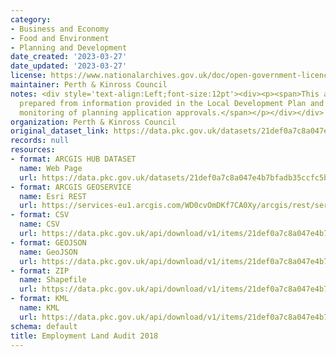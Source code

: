 ```yaml
---
category:
- Business and Economy
- Food and Environment
- Planning and Development
date_created: '2023-03-27'
date_updated: '2023-03-27'
license: https://www.nationalarchives.gov.uk/doc/open-government-licence/version/3/
maintainer: Perth & Kinross Council
notes: <div style='text-align:Left;font-size:12pt'><div><p><span>This audit has been
  prepared from information provided in the Local Development Plan and through the
  monitoring of planning application approvals.</span></p></div></div>
organization: Perth & Kinross Council
original_dataset_link: https://data.pkc.gov.uk/datasets/21def0a7c8a047e4b7bfadb35ccfc5ba_5
records: null
resources:
- format: ARCGIS HUB DATASET
  name: Web Page
  url: https://data.pkc.gov.uk/datasets/21def0a7c8a047e4b7bfadb35ccfc5ba_5
- format: ARCGIS GEOSERVICE
  name: Esri REST
  url: https://services-eu1.arcgis.com/WD0cvOmDKf7CA0Xy/arcgis/rest/services/Employment_Land_Audit_2018/FeatureServer/5
- format: CSV
  name: CSV
  url: https://data.pkc.gov.uk/api/download/v1/items/21def0a7c8a047e4b7bfadb35ccfc5ba/csv?layers=5
- format: GEOJSON
  name: GeoJSON
  url: https://data.pkc.gov.uk/api/download/v1/items/21def0a7c8a047e4b7bfadb35ccfc5ba/geojson?layers=5
- format: ZIP
  name: Shapefile
  url: https://data.pkc.gov.uk/api/download/v1/items/21def0a7c8a047e4b7bfadb35ccfc5ba/shapefile?layers=5
- format: KML
  name: KML
  url: https://data.pkc.gov.uk/api/download/v1/items/21def0a7c8a047e4b7bfadb35ccfc5ba/kml?layers=5
schema: default
title: Employment Land Audit 2018
---
```

